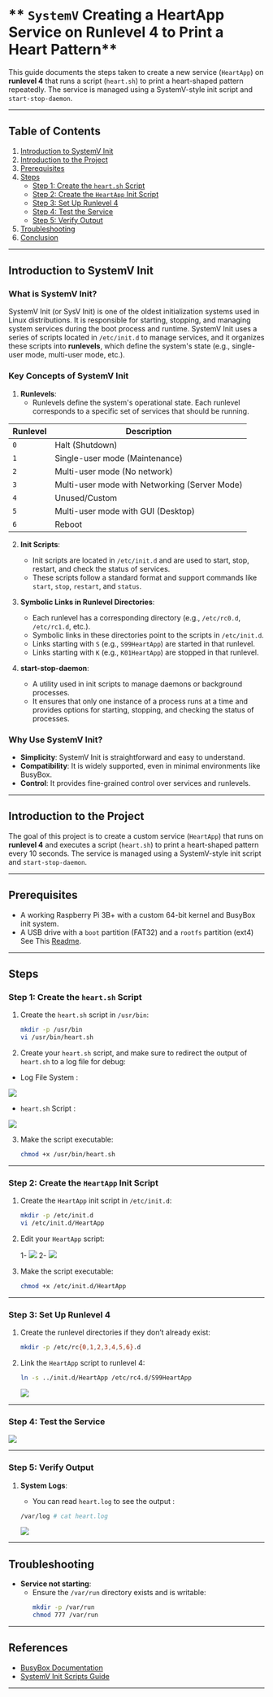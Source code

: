# ** `SystemV` Creating a HeartApp Service on Runlevel 4 to Print a Heart Pattern**

This guide documents the steps taken to create a new service (`HeartApp`) on **runlevel 4** that runs a script (`heart.sh`) to print a heart-shaped pattern repeatedly. The service is managed using a SystemV-style init script and `start-stop-daemon`.

---

## **Table of Contents**
1. [Introduction to SystemV Init](#introduction-to-systemv-init)
2. [Introduction to the Project](#introduction-to-the-project)
3. [Prerequisites](#prerequisites)
4. [Steps](#steps)
   - [Step 1: Create the `heart.sh` Script](#step-1-create-the-heartsh-script)
   - [Step 2: Create the `HeartApp` Init Script](#step-2-create-the-heartapp-init-script)
   - [Step 3: Set Up Runlevel 4](#step-3-set-up-runlevel-4)
   - [Step 4: Test the Service](#step-4-test-the-service)
   - [Step 5: Verify Output](#step-5-verify-output)
5. [Troubleshooting](#troubleshooting)
6. [Conclusion](#conclusion)

---

## **Introduction to SystemV Init**

### **What is SystemV Init?**
SystemV Init (or SysV Init) is one of the oldest initialization systems used in Linux distributions. It is responsible for starting, stopping, and managing system services during the boot process and runtime. SystemV Init uses a series of scripts located in `/etc/init.d` to manage services, and it organizes these scripts into **runlevels**, which define the system's state (e.g., single-user mode, multi-user mode, etc.).

### **Key Concepts of SystemV Init**
1. **Runlevels**:
   - Runlevels define the system's operational state. Each runlevel corresponds to a specific set of services that should be running.

| **Runlevel** | **Description** |
|-------------|----------------|
| `0` | Halt (Shutdown) |
| `1` | Single-user mode (Maintenance) |
| `2` | Multi-user mode (No network) |
| `3` | Multi-user mode with Networking (Server Mode) |
| `4` | Unused/Custom |
| `5` | Multi-user mode with GUI (Desktop) |
| `6` | Reboot |


2. **Init Scripts**:
   - Init scripts are located in `/etc/init.d` and are used to start, stop, restart, and check the status of services.
   - These scripts follow a standard format and support commands like `start`, `stop`, `restart`, and `status`.

3. **Symbolic Links in Runlevel Directories**:
   - Each runlevel has a corresponding directory (e.g., `/etc/rc0.d`, `/etc/rc1.d`, etc.).
   - Symbolic links in these directories point to the scripts in `/etc/init.d`.
   - Links starting with `S` (e.g., `S99HeartApp`) are started in that runlevel.
   - Links starting with `K` (e.g., `K01HeartApp`) are stopped in that runlevel.

4. **start-stop-daemon**:
   - A utility used in init scripts to manage daemons or background processes.
   - It ensures that only one instance of a process runs at a time and provides options for starting, stopping, and checking the status of processes.

### **Why Use SystemV Init?**
- **Simplicity**: SystemV Init is straightforward and easy to understand.
- **Compatibility**: It is widely supported, even in minimal environments like BusyBox.
- **Control**: It provides fine-grained control over services and runlevels.

---

## **Introduction to the Project**
The goal of this project is to create a custom service (`HeartApp`) that runs on **runlevel 4** and executes a script (`heart.sh`) to print a heart-shaped pattern every 10 seconds. The service is managed using a SystemV-style init script and `start-stop-daemon`.

---

## **Prerequisites**
- A working Raspberry Pi 3B+ with a custom 64-bit kernel and BusyBox init system.
- A USB drive with a `boot` partition (FAT32) and a `rootfs` partition (ext4) See This [Readme](../LEC_TASK5_BusyBox_EmbeddedLinuxKitchen/RPI3B+/readme.md).

---

## **Steps**

### **Step 1: Create the `heart.sh` Script**
1. Create the `heart.sh` script in `/usr/bin`:
   ```bash
   mkdir -p /usr/bin
   vi /usr/bin/heart.sh
   ```

2.  Create your `heart.sh` script, and make sure to redirect the output of `heart.sh` to a log file for debug:

- Log File System :
<img src="images/log.png">

- `heart.sh` Script :
<img src="images/heart_sh.png">


3. Make the script executable:
   ```bash
   chmod +x /usr/bin/heart.sh
   ```

---

### **Step 2: Create the `HeartApp` Init Script**
1. Create the `HeartApp` init script in `/etc/init.d`:
   ```bash
   mkdir -p /etc/init.d
   vi /etc/init.d/HeartApp
   ```

2. Edit your `HeartApp` script:
   
   1-
    <img src="images/HeartApp_1.png">
   2- 
   <img src="images/HeartApp_2.png">

3. Make the script executable:
   ```bash
   chmod +x /etc/init.d/HeartApp
   ```

---

### **Step 3: Set Up Runlevel 4**
1. Create the runlevel directories if they don’t already exist:
   ```bash
   mkdir -p /etc/rc{0,1,2,3,4,5,6}.d
   ```

2. Link the `HeartApp` script to runlevel 4:
   ```bash
   ln -s ../init.d/HeartApp /etc/rc4.d/S99HeartApp
   ```
   <img src="images/ln.png">

---

### **Step 4: Test the Service**
<img src="images/HeartApp_Status.png">

---

### **Step 5: Verify Output**


1. **System Logs**:
   - You can read ``heart.log`` to see the output :
   ```bash
   /var/log # cat heart.log 
   ```

   <img src="images/heart_log.png">

---

## **Troubleshooting**
- **Service not starting**:
  - Ensure the `/var/run` directory exists and is writable:
    ```bash
    mkdir -p /var/run
    chmod 777 /var/run
    ```
---


## **References**
- [BusyBox Documentation](https://busybox.net/)
- [SystemV Init Scripts Guide](https://www.tldp.org/HOWTO/HighQuality-Apps-HOWTO/boot.html)

--- 
